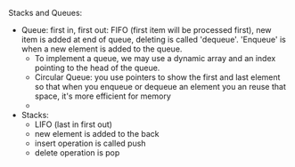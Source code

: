 Stacks and Queues:
- Queue: first in, first out: FIFO (first item will be processed first), new item is added at end of queue, deleting is called 'dequeue'. 'Enqueue' is when a new element is added to the queue.
    - To implement a queue, we may use a dynamic array and an index pointing to the head of the queue.
    - Circular Queue: you use pointers to show the first and last element so that when you enqueue or dequeue an element you an reuse that space, it's more efficient for memory
    -
- Stacks:
    - LIFO (last in first out)
    - new element is added to the back
    - insert operation is called push
    - delete operation is pop
